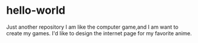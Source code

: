 # hello-world
Just another repository
I am like the computer game,and I am want to create my games.
I'd like to design the internet page for my favorite anime.
